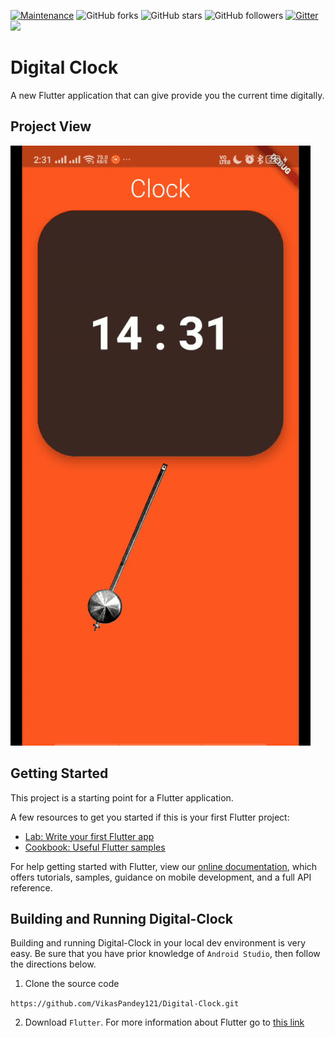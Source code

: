 
[![Maintenance](https://img.shields.io/badge/Maintained%3F-yes-green.svg)](https://github.com/VikasPandey121/Digital-Clock/graphs/commit-activity)
![GitHub forks](https://img.shields.io/github/forks/VikasPandey121/Digital-Clock?style=social)
![GitHub stars](https://img.shields.io/github/stars/VikasPandey121/Digital-Clock?style=social)
![GitHub followers](https://img.shields.io/github/followers/VikasPandey121?label=Follow&style=social)
[![Gitter](https://img.shields.io/gitter/room/VikasPandey121/Gec-Talks)](https://gitter.im/HackGec/community)
![](https://img.shields.io/github/repo-size/VikasPandey121/Digital-Clock)

# Digital Clock

A new Flutter application that can give provide you the current time digitally.

## Project View

<img src="https://raw.githubusercontent.com/VikasPandey121/Reported-issues/master/supportingFiles/Attachments/Dart.gif" >

## Getting Started

This project is a starting point for a Flutter application.

A few resources to get you started if this is your first Flutter project:

- [Lab: Write your first Flutter app](https://flutter.dev/docs/get-started/codelab)
- [Cookbook: Useful Flutter samples](https://flutter.dev/docs/cookbook)

For help getting started with Flutter, view our
[online documentation](https://flutter.dev/docs), which offers tutorials,
samples, guidance on mobile development, and a full API reference.


## Building and Running Digital-Clock
Building and running Digital-Clock in your local dev environment is very easy. Be sure that you have prior knowledge of `Android Studio`, then follow the directions below. 
 1. Clone the source code

 `https://github.com/VikasPandey121/Digital-Clock.git`


2. Download `Flutter`. For more information about Flutter go to [this link](https://flutter.dev/docs/get-started/codelab)

